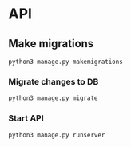# API

## Make migrations

```
python3 manage.py makemigrations
```

### Migrate changes to DB

```
python3 manage.py migrate
```

### Start API

```
python3 manage.py runserver
```
